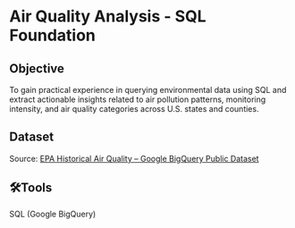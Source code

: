 # Air Quality Analysis - SQL Foundation

## Objective
To gain practical experience in querying environmental data using SQL and extract actionable insights related to air pollution patterns, monitoring intensity, and air quality categories across U.S. states and counties.

## Dataset
Source: [EPA Historical Air Quality – Google BigQuery Public Dataset](https://console.cloud.google.com/marketplace/product/epa/epa-historical-air-quality)

## 🛠Tools
SQL (Google BigQuery)
